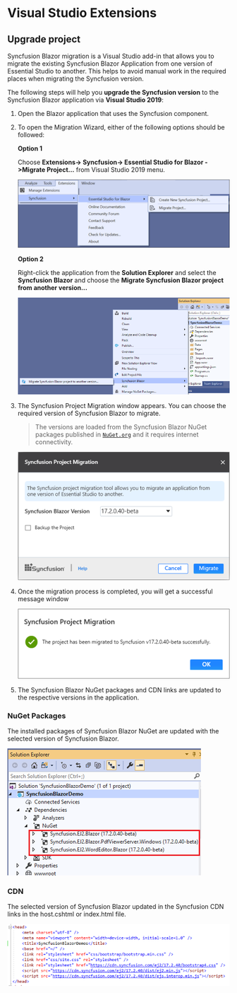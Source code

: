 # Visual Studio Extensions

## Upgrade project

Syncfusion Blazor migration is a Visual Studio add-in that allows you to migrate the existing Syncfusion Blazor Application from one version of Essential Studio to another. This helps to avoid manual work in the required places when migrating the Syncfusion version.

The following steps will help you **upgrade the Syncfusion version** to the Syncfusion Blazor application via **Visual Studio 2019**:

1. Open the Blazor application that uses the Syncfusion component.

2. To open the Migration Wizard, either of the following options should be followed:

    **Option 1**

    Choose **Extensions-> Syncfusion-> Essential Studio for Blazor ->Migrate Project…** from Visual Studio 2019 menu.

    ![MigrationMenu](images/MigrationMenu.png)

    **Option 2**

    Right-click the application from the **Solution Explorer** and select the **Syncfusion Blazor** and choose the **Migrate Syncfusion Blazor project from another version...**

    ![MigrationAddin](images/MigrationAddin.png)

3. The Syncfusion Project Migration window appears. You can choose the required version of Syncfusion Blazor to migrate.

   > The versions are loaded from the Syncfusion Blazor NuGet packages published in [`NuGet.org`](https://www.nuget.org/) and it requires internet connectivity.

    ![MigrationWizard](images/MigrationWizard.png)

4. Once the migration process is completed, you will get a successful message window

    ![MigrationSuccessMessage](images/MigrationSuccessMessage.png)
5. The Syncfusion Blazor NuGet packages and CDN links are updated to the respective versions in the application.

### NuGet Packages

The installed packages of Syncfusion Blazor NuGet are updated with the selected version of Syncfusion Blazor.

![NuGetPackage](images/NuGetPackage.png)

### CDN

The selected version of Syncfusion Blazor updated in the Syncfusion CDN links in the host.cshtml or index.html file.

![CDNLink](images/CDNLink.png)
